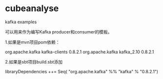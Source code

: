 # cubeanalyse
kafka examples

可以用来作为编写Kafka producer和consumer的模板。


1.如果是mvn项目pom依赖：

<dependency>
  <groupId>org.apache.kafka</groupId>
  <artifactId>kafka-clients</artifactId>
  <version>0.8.2.1</version>
</dependency>

<dependency>
  <groupId>org.apache.kafka</groupId>
  <artifactId>kafka_2.10</artifactId>
  <version>0.8.2.1</version>
</dependency>


2.如果是sbt项目build.sbt添加

libraryDependencies ++= Seq(
  "org.apache.kafka" %% "kafka" % "0.8.2.1")